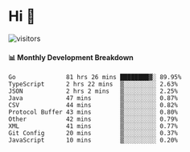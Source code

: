 # Hi 👋
 
![visitors](https://visitor-badge.glitch.me/badge?page_id=sorcererxw.sorcererx)

#### 📊 Monthly Development Breakdown

<!--START_SECTION:waka-->
```text
Go              81 hrs 26 mins ████████▓░ 89.95%
TypeScript      2 hrs 22 mins  ▒░░░░░░░░░ 2.63%
JSON            2 hrs 2 mins   ▒░░░░░░░░░ 2.25%
Java            47 mins        ▒░░░░░░░░░ 0.87%
CSV             44 mins        ▒░░░░░░░░░ 0.82%
Protocol Buffer 43 mins        ▒░░░░░░░░░ 0.80%
Other           42 mins        ▒░░░░░░░░░ 0.79%
XML             41 mins        ▒░░░░░░░░░ 0.77%
Git Config      20 mins        ▒░░░░░░░░░ 0.37%
JavaScript      10 mins        ▒░░░░░░░░░ 0.20%
```
<!--END_SECTION:waka-->
